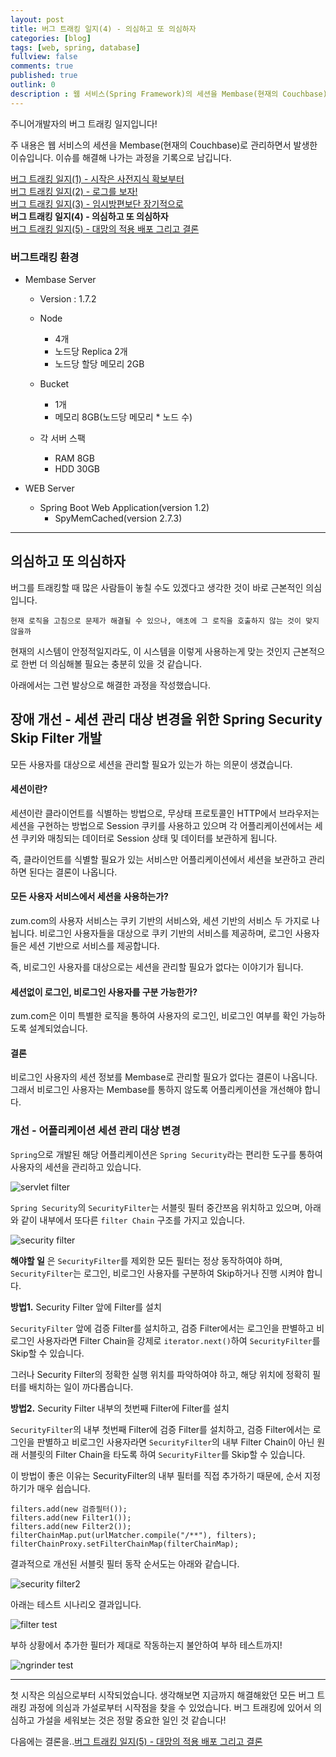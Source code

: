 ```yaml
---
layout: post
title: 버그 트래킹 일지(4) - 의심하고 또 의심하자
categories: [blog]
tags: [web, spring, database]
fullview: false
comments: true
published: true
outlink: 0
description : 웹 서비스(Spring Framework)의 세션을 Membase(현재의 Couchbase)로 관리하면서 발생한 이슈입니다. 이슈를 해결해 나가는 과정을 기록으로 남깁니다.
---
```


주니어개발자의 버그 트래킹 일지입니다!

주 내용은 웹 서비스의 세션을 Membase(현재의 Couchbase)로 관리하면서 발생한 이슈입니다. 이슈를 해결해 나가는 과정을 기록으로 남깁니다.

[버그 트래킹 일지(1) - 시작은 사전지식 확보부터](https://kingbbode.github.io/posts/bug-tracking-1)<br>
[버그 트래킹 일지(2) - 로그를 보자!](https://kingbbode.github.io/posts/bug-tracking-2)<br>
[버그 트래킹 일지(3) - 임시방편보단 장기적으로](https://kingbbode.github.io/posts/bug-tracking-3)<br>
**버그 트래킹 일지(4) - 의심하고 또 의심하자** <br>
[버그 트래킹 일지(5) - 대망의 적용 배포 그리고 결론](https://kingbbode.github.io/posts/bug-tracking-5)

### 버그트래킹 환경

-	Membase Server

	-	Version : 1.7.2
	-	Node

		-	4개
		-	노드당 Replica 2개
		-	노드당 할당 메모리 2GB

	-	Bucket

		-	1개
		-	메모리 8GB(노드당 메모리 * 노드 수)

	-	각 서버 스팩

		-	RAM 8GB
		-	HDD 30GB

-	WEB Server

	-	Spring Boot Web Application(version 1.2)
		-	SpyMemCached(version 2.7.3)

---

의심하고 또 의심하자
--------------------

버그를 트래킹할 때 많은 사람들이 놓칠 수도 있겠다고 생각한 것이 바로 근본적인 의심입니다.

`현재 로직을 고침으로 문제가 해결될 수 있으나, 애초에 그 로직을 호출하지 않는 것이 맞지 않을까`

현재의 시스템이 안정적일지라도, 이 시스템을 이렇게 사용하는게 맞는 것인지 근본적으로 한번 더 의심해볼 필요는 충분히 있을 것 같습니다.

아래에서는 그런 발상으로 해결한 과정을 작성했습니다.

장애 개선 - 세션 관리 대상 변경을 위한 Spring Security Skip Filter 개발
-----------------------------------------------------------------------

모든 사용자를 대상으로 세션을 관리할 필요가 있는가 하는 의문이 생겼습니다.

#### 세션이란?

세션이란 클라이언트를 식별하는 방법으로, 무상태 프로토콜인 HTTP에서 브라우저는 세션을 구현하는 방법으로 Session 쿠키를 사용하고 있으며 각 어플리케이션에서는 세션 쿠키와 매칭되는 데이터로 Session 상태 및 데이터를 보관하게 됩니다.

즉, 클라이언트를 식별할 필요가 있는 서비스만 어플리케이션에서 세션을 보관하고 관리하면 된다는 결론이 나옵니다.

#### 모든 사용자 서비스에서 세션을 사용하는가?

zum.com의 사용자 서비스는 쿠키 기반의 서비스와, 세션 기반의 서비스 두 가지로 나뉩니다. 비로그인 사용자들을 대상으로 쿠키 기반의 서비스를 제공하며, 로그인 사용자들은 세션 기반으로 서비스를 제공합니다.

즉, 비로그인 사용자를 대상으로는 세션을 관리할 필요가 없다는 이야기가 됩니다.

#### 세션없이 로그인, 비로그인 사용자를 구분 가능한가?

zum.com은 이미 특별한 로직을 통하여 사용자의 로그인, 비로그인 여부를 확인 가능하도록 설계되었습니다.

#### 결론

비로그인 사용자의 세션 정보를 Membase로 관리할 필요가 없다는 결론이 나옵니다. 그래서 비로그인 사용자는 Membase를 통하지 않도록 어플리케이션을 개선해야 합니다.

### 개선 - 어플리케이션 세션 관리 대상 변경

`Spring`으로 개발된 해당 어플리케이션은 `Spring Security`라는 편리한 도구를 통하여 사용자의 세션을 관리하고 있습니다.

![servlet filter](/images/2017/2017_02_15_COUCHBASE/sevlet.png)

`Spring Security`의 `SecurityFilter`는 서블릿 필터 중간쯔음 위치하고 있으며, 아래와 같이 내부에서 또다른 `filter Chain` 구조를 가지고 있습니다.

![security filter](/images/2017/2017_02_15_COUCHBASE/security.png)

**해야할 일** 은 `SecurityFilter`를 제외한 모든 필터는 정상 동작하여야 하며, `SecurityFilter`는 로그인, 비로그인 사용자를 구분하여 Skip하거나 진행 시켜야 합니다.

**방법1.** Security Filter 앞에 Filter를 설치

`SecurityFilter` 앞에 검증 Filter를 설치하고, 검증 Filter에서는 로그인을 판별하고 비로그인 사용자라면 Filter Chain을 강제로 `iterator.next()`하여 `SecurityFilter`를 Skip할 수 있습니다.

그러나 Security Filter의 정확한 실행 위치를 파악하여야 하고, 해당 위치에 정확히 필터를 배치하는 일이 까다롭습니다.

**방법2.** Security Filter 내부의 첫번째 Filter에 Filter를 설치

`SecurityFilter`의 내부 첫번째 Filter에 검증 Filter를 설치하고, 검증 Filter에서는 로그인을 판별하고 비로그인 사용자라면 `SecurityFilter`의 내부 Filter Chain이 아닌 원래 서블릿의 Filter Chain을 타도록 하여 `SecurityFilter`를 Skip할 수 있습니다.

이 방법이 좋은 이유는 SecurityFilter의 내부 필터를 직접 추가하기 때문에, 순서 지정하기가 매우 쉽습니다.

```
filters.add(new 검증필터());
filters.add(new Filter1());
filters.add(new Filter2());
filterChainMap.put(urlMatcher.compile("/**"), filters);
filterChainProxy.setFilterChainMap(filterChainMap);
```

결과적으로 개선된 서블릿 필터 동작 순서도는 아래와 같습니다.

![security filter2](/images/2017/2017_02_15_COUCHBASE/security2.png)

아래는 테스트 시나리오 결과입니다.

![filter test](/images/2017/2017_02_15_COUCHBASE/testcase2.png)

부하 상황에서 추가한 필터가 제대로 작동하는지 불안하여 부하 테스트까지!

![ngrinder test](/images/2017/2017_02_15_COUCHBASE/ngrinder.png)

---

첫 시작은 의심으로부터 시작되었습니다. 생각해보면 지금까지 해결해왔던 모든 버그 트래킹 과정에 의심과 가설로부터 시작점을 찾을 수 있었습니다. 버그 트래킹에 있어서 의심하고 가설을 세워보는 것은 정말 중요한 일인 것 같습니다!

다음에는 결론을..[버그 트래킹 일지(5) - 대망의 적용 배포 그리고 결론](https://kingbbode.github.io/posts/bug-tracking-5)